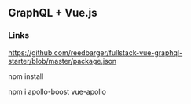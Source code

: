 ## GraphQL + Vue.js

### Links

https://github.com/reedbarger/fullstack-vue-graphql-starter/blob/master/package.json

npm install

npm i apollo-boost vue-apollo

